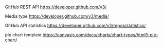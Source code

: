 
GitHub REST API https://developer.github.com/v3/

Media type https://developer.github.com/v3/media/

GitHub API statistics https://developer.github.com/v3/repos/statistics/


pie chart template https://canvasjs.com/docs/charts/chart-types/html5-pie-chart/